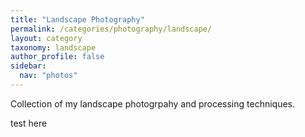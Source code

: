 ```yaml
---
title: "Landscape Photography"
permalink: /categories/photography/landscape/
layout: category
taxonomy: landscape
author_profile: false
sidebar:
  nav: "photos"
---
```


Collection of my landscape photogrpahy and processing techniques.

test here
